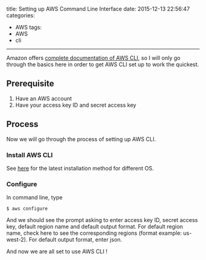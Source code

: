 title: Setting up AWS Command Line Interface
date: 2015-12-13 22:56:47
categories:
- AWS
tags:
- AWS
- cli
---
Amazon offers [complete documentation of AWS CLI](aws.amazon.com/cli), so I will only go through the basics here in order to get AWS CLI set up to work the quickest.

## Prerequisite
1. Have an AWS account
2. Have your access key ID and secret access key

## Process
Now we will go through the process of setting up AWS CLI.

### Install AWS CLI
See [here](http://docs.aws.amazon.com/cli/latest/userguide/installing.html#choosing-an-installation-method) for the latest installation method for different OS.

### Configure
In command line, type
```
$ aws configure
```
And we should see the prompt asking to enter access key ID, secret access key, default region name and default output format. For default region name, check here to see the corresponding regions (format example: us-west-2). For default output format, enter json.

And now we are all set to use AWS CLI !